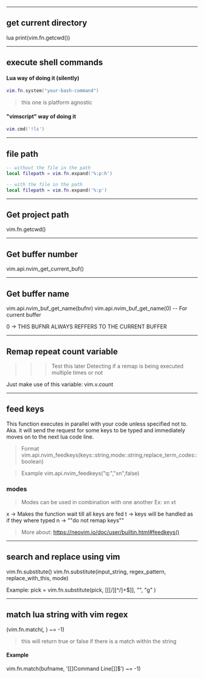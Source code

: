 

--------
## get current directory
lua print(vim.fn.getcwd())

---------
## execute shell commands

#### Lua way of doing it (silently)
```lua
vim.fn.system("your-bash-command")
```
> this one is platform agnostic


#### "vimscript" way of doing it
```lua
vim.cmd('!ls')
```


---------
## file path

```lua
-- without the file in the path
local filepath = vim.fn.expand('%:p:h')

-- with the file in the path
local filepath = vim.fn.expand('%:p')

```



---------
## Get project path
vim.fn.getcwd()



---------
## Get buffer number
vim.api.nvim_get_current_buf()



---------
## Get buffer name
vim.api.nvim_buf_get_name(bufnr)
vim.api.nvim_buf_get_name(0) -- For current buffer

0 -> THIS BUFNR ALWAYS REFFERS TO THE CURRENT BUFFER 


---------
## Remap repeat count variable 
> >> Test this later
> Detecting if a remap is being executed multiple times or not

Just make use of this variable:
vim.v.count



---------
## feed keys

This function executes in parallel with your code unless specified not to.
Aka. it will send the request for some keys to be typed and immediately moves on to the next lua code line.

> Format
vim.api.nvim_feedkeys(keys::string,mode::string,replace_term_codes::boolean)

> Example
vim.api.nvim_feedkeys("q:","xn",false)


### modes

> Modes can be used in combination with one another
> Ex: xn xt

x       -> Makes the function wait till all keys are fed
t       -> keys will be handled as if they where typed
n       -> ""do not remap keys""

> More about:
> https://neovim.io/doc/user/builtin.html#feedkeys()



----------
## search and replace using vim

vim.fn.substitute()
vim.fn.substitute(input_string, regex_pattern, replace_with_this, mode)

Example:
pick = vim.fn.substitute(pick, [[[/][^/]\+$]], "", "g" )

----------
## match lua string with vim regex

(vim.fn.match(<String>, <vim regex pattern>) ~= -1)
> this will return true or false if there is a match within the string

#### Example
vim.fn.match(bufname, '[[]Command Line[]]$') ~= -1)


